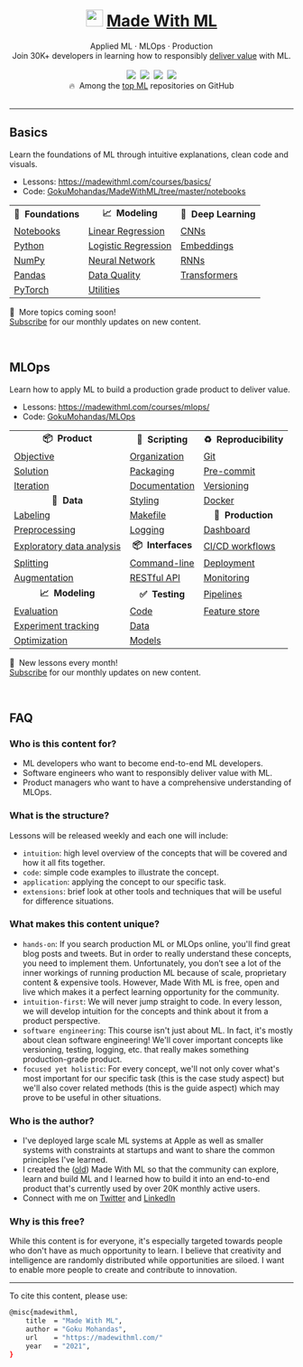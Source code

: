 
<div align="center">
<h1><img width="30" src="https://madewithml.com/static/images/rounded_logo.png">&nbsp;<a href="https://madewithml.com/">Made With ML</a></h1>
Applied ML · MLOps · Production
<br>
Join 30K+ developers in learning how to responsibly <a href="https://madewithml.com/about/">deliver value</a> with ML.
    <br>
</div>

<br>

<div align="center">
    <a target="_blank" href="https://newsletter.madewithml.com"><img src="https://img.shields.io/badge/Subscribe-20K-brightgreen"></a>&nbsp;
    <a target="_blank" href="https://github.com/GokuMohandas/MadeWithML"><img src="https://img.shields.io/github/stars/GokuMohandas/MadeWithML.svg?style=social&label=Star"></a>&nbsp;
    <a target="_blank" href="https://www.linkedin.com/in/goku"><img src="https://img.shields.io/badge/style--5eba00.svg?label=LinkedIn&logo=linkedin&style=social"></a>&nbsp;
    <a target="_blank" href="https://twitter.com/GokuMohandas"><img src="https://img.shields.io/twitter/follow/GokuMohandas.svg?label=Follow&style=social"></a>
    <br>
    🔥&nbsp; Among the <a href="https://github.com/topics/deep-learning" target="_blank">top ML</a> repositories on GitHub
</div>

<br>
<hr>

## Basics
Learn the foundations of ML through intuitive explanations, clean code and visuals.

- Lessons: https://madewithml.com/courses/basics/
- Code: [GokuMohandas/MadeWithML/tree/master/notebooks](https://github.com/GokuMohandas/MadeWithML/tree/master/notebooks)

<table class="table table-striped table-bordered table-vcenter">
    <tr>
        <td align="center"><b>🔢&nbsp; Foundations</b></td>
        <td align="center"><b>📈&nbsp; Modeling</b></td>
        <td align="center"><b>🤖&nbsp; Deep Learning</b></td>
    </tr>
    <tr>
        <td><a href="https://madewithml.com/courses/basics/notebooks/">Notebooks</a></td>
        <td><a href="https://madewithml.com/courses/basics/linear-regression/">Linear Regression</a></td>
        <td><a href="https://madewithml.com/courses/basics/convolutional-neural-networks/">CNNs</a></td>
    </tr>
    <tr>
        <td><a href="https://madewithml.com/courses/basics/python/">Python</a></td>
        <td><a href="https://madewithml.com/courses/basics/logistic-regression/">Logistic Regression</a></td>
        <td><a href="https://madewithml.com/courses/basics/embeddings/">Embeddings</a></td>
    </tr>
    <tr>
        <td><a href="https://madewithml.com/courses/basics/numpy/">NumPy</a></td>
        <td><a href="https://madewithml.com/courses/basics/neural-networks/">Neural Network</a></td>
        <td><a href="https://madewithml.com/courses/basics/recurrent-neural-networks/">RNNs</a></td>
    </tr>
    <tr>
        <td><a href="https://madewithml.com/courses/basics/pandas/">Pandas</a></td>
        <td><a href="https://madewithml.com/courses/basics/data-quality/">Data Quality</a></td>
        <td><a href="https://madewithml.com/courses/mlops/baselines/#transformers-w-contextual-embeddings">Transformers</a></td>
    </tr>
    <tr>
        <td><a href="https://madewithml.com/courses/basics/pytorch/">PyTorch</a></td>
        <td><a href="https://madewithml.com/courses/basics/utilities/">Utilities</a></td>
        <td></td>
    </tr>
</table>

📆&nbsp; More topics coming soon!<br>
<a href="https://newsletter.madewithml.com" target="_blank">Subscribe</a> for our monthly updates on new content.

<br>

## MLOps
Learn how to apply ML to build a production grade product to deliver value.

- Lessons: https://madewithml.com/courses/mlops/
- Code: [GokuMohandas/MLOps](https://github.com/GokuMohandas/MLOps)

<table>
    <tr>
        <td align="center"><b>📦&nbsp; Product</b></td>
        <td align="center"><b>📝&nbsp; Scripting</b></td>
        <td align="center"><b>♻️&nbsp; Reproducibility</b></td>
    </tr>
    <tr>
        <td><a href="https://madewithml.com/courses/mlops/objective/">Objective</a></td>
        <td><a href="https://madewithml.com/courses/mlops/organization/">Organization</a></td>
        <td><a href="https://madewithml.com/courses/mlops/git/">Git</a></td>
    </tr>
    <tr>
        <td><a href="https://madewithml.com/courses/mlops/solution/">Solution</a></td>
        <td><a href="https://madewithml.com/courses/mlops/packaging/">Packaging</a></td>
        <td><a href="https://madewithml.com/courses/mlops/pre-commit/">Pre-commit</a></td>
    </tr>
    <tr>
        <td><a href="https://madewithml.com/courses/mlops/iteration/">Iteration</a></td>
        <td><a href="https://madewithml.com/courses/mlops/documentation/">Documentation</a></td>
        <td><a href="https://madewithml.com/courses/mlops/versioning/">Versioning</a></td>
    </tr>
    <tr>
        <td align="center"><b>🔢&nbsp; Data</b></td>
        <td><a href="https://madewithml.com/courses/mlops/styling/">Styling</a></td>
        <td><a href="https://madewithml.com/courses/mlops/docker/">Docker</a></td>
    </tr>
    <tr>
        <td><a href="https://madewithml.com/courses/mlops/labeling/">Labeling</a></td>
        <td><a href="https://madewithml.com/courses/mlops/makefile/">Makefile</a></td>
        <td align="center"><b>🚀&nbsp; Production</b></td>
    </tr>
    <tr>
        <td><a href="https://madewithml.com/courses/mlops/preprocessing/">Preprocessing</a></td>
        <td><a href="https://madewithml.com/courses/mlops/logging/">Logging</a></td>
        <td><a href="https://madewithml.com/courses/mlops/dashboard/">Dashboard</a></td>
    </tr>
    <tr>
        <td><a href="https://madewithml.com/courses/mlops/exploratory-data-analysis/">Exploratory data analysis</a></td>
        <td align="center"><b>📦&nbsp; Interfaces</b></td>
        <td><a href="https://madewithml.com/courses/mlops/cicd/">CI/CD workflows</a></td>
    </tr>
    <tr>
        <td><a href="https://madewithml.com/courses/mlops/splitting/">Splitting</a></td>
        <td><a href="https://madewithml.com/courses/mlops/cli/">Command-line</a></td>
        <td><a href="https://madewithml.com/courses/mlops/deployment/">Deployment</a></td>
    </tr>
    <tr>
        <td><a href="https://madewithml.com/courses/mlops/augmentation/">Augmentation</a></td>
        <td><a href="https://madewithml.com/courses/mlops/api/">RESTful API</a></td>
        <td><a href="https://madewithml.com/courses/mlops/monitoring/">Monitoring</a></td>
    </tr>
    <tr>
        <td align="center"><b>📈&nbsp; Modeling</b></td>
        <td align="center"><b>✅&nbsp; Testing</b></td>
        <td><a href="https://madewithml.com/courses/mlops/pipelines/">Pipelines</a></td>
    </tr>
    <tr>
        <td><a href="https://madewithml.com/courses/mlops/evaluation/">Evaluation</a></td>
        <td><a href="https://madewithml.com/courses/mlops/testing/">Code</a></td>
        <td><a href="https://madewithml.com/courses/mlops/feature-store/">Feature store</a></td>
    </tr>
    <tr>
        <td><a href="https://madewithml.com/courses/mlops/experiment-tracking/">Experiment tracking</a></td>
        <td><a href="https://madewithml.com/courses/mlops/testing/#data">Data</a></td>
        <td></td>
    </tr>
    <tr>
        <td><a href="https://madewithml.com/courses/mlops/optimization/">Optimization</a></td>
        <td><a href="https://madewithml.com/courses/mlops/testing/#models">Models</a></td>
        <td></td>
    </tr>
</table>

📆&nbsp; New lessons every month!<br>
<a href="https://newsletter.madewithml.com" target="_blank">Subscribe</a> for our monthly updates on new content.

<br>

## FAQ

### Who is this content for?
- ML developers who want to become end-to-end ML developers.
- Software engineers who want to responsibly deliver value with ML.
- Product managers who want to have a comprehensive understanding of MLOps.

### What is the structure?
Lessons will be released weekly and each one will include:
- `intuition`: high level overview of the concepts that will be covered and how it all fits together.
- `code`: simple code examples to illustrate the concept.
- `application`: applying the concept to our specific task.
- `extensions`: brief look at other tools and techniques that will be useful for difference situations.

### What makes this content unique?
- `hands-on`: If you search production ML or MLOps online, you'll find great blog posts and tweets. But in order to really understand these concepts, you need to implement them. Unfortunately, you don’t see a lot of the inner workings of running production ML because of scale, proprietary content & expensive tools. However, Made With ML is free, open and live which makes it a perfect learning opportunity for the community.
- `intuition-first`: We will never jump straight to code. In every lesson, we will develop intuition for the concepts and think about it from a product perspective.
- `software engineering`: This course isn't just about ML. In fact, it's mostly about clean software engineering! We'll cover important concepts like versioning, testing, logging, etc. that really makes something production-grade product.
- `focused yet holistic`: For every concept, we'll not only cover what's most important for our specific task (this is the case study aspect) but we'll also cover related methods (this is the guide aspect) which may prove to be useful in other situations.

### Who is the author?
- I've deployed large scale ML systems at Apple as well as smaller systems with constraints at startups and want to share the common principles I've learned.
- I created the ([old](hhttps://twitter.com/madewithml/status/1284503478685978625)) Made With ML so that the community can explore, learn and build ML and I learned how to build it into an end-to-end product that's currently used by over 20K monthly active users.
- Connect with me on <a href="https://twitter.com/GokuMohandas" target="_blank"><i class="fab fa-twitter ai-color-info mr-1"></i>Twitter</a> and <a href="https://www.linkedin.com/in/goku" target="_blank"><i class="fab fa-linkedin ai-color-primary mr-1"></i>LinkedIn</a>

### Why is this free?
While this content is for everyone, it's especially targeted towards people who don't have as much opportunity to learn. I believe that creativity and intelligence are randomly distributed while opportunities are siloed. I want to enable more people to create and contribute to innovation.


<hr>
<!-- Citation -->
To cite this content, please use:

```bash
@misc{madewithml,
    title  = "Made With ML",
    author = "Goku Mohandas",
    url    = "https://madewithml.com/"
    year   = "2021",
}
```
